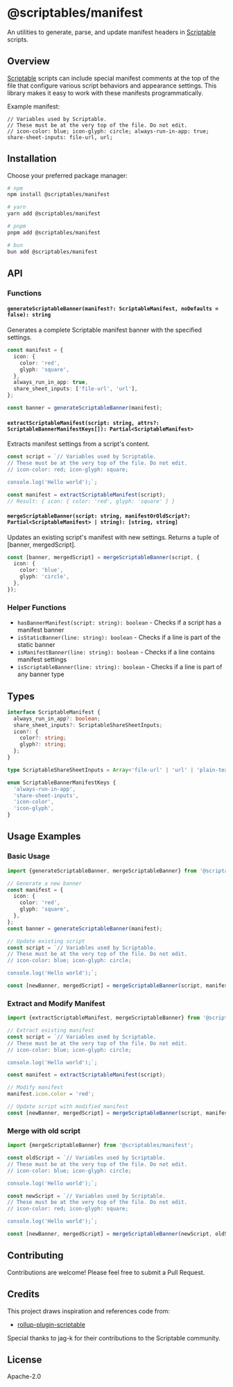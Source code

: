 # @scriptables/manifest

An utilities to generate, parse, and update manifest headers in [Scriptable](https://scriptable.app) scripts.

## Overview

[Scriptable](https://scriptable.app) scripts can include special manifest comments at the top of the file that configure
various script behaviors and appearance settings. This library makes it easy to work with these manifests
programmatically.

Example manifest:

```
// Variables used by Scriptable.
// These must be at the very top of the file. Do not edit.
// icon-color: blue; icon-glyph: circle; always-run-in-app: true; share-sheet-inputs: file-url, url;
```

## Installation

Choose your preferred package manager:

```bash
# npm
npm install @scriptables/manifest

# yarn
yarn add @scriptables/manifest

# pnpm
pnpm add @scriptables/manifest

# bun
bun add @scriptables/manifest
```

## API

### Functions

#### `generateScriptableBanner(manifest?: ScriptableManifest, noDefaults = false): string`

Generates a complete Scriptable manifest banner with the specified settings.

```typescript
const manifest = {
  icon: {
    color: 'red',
    glyph: 'square',
  },
  always_run_in_app: true,
  share_sheet_inputs: ['file-url', 'url'],
};

const banner = generateScriptableBanner(manifest);
```

#### `extractScriptableManifest(script: string, attrs?: ScriptableBannerManifestKeys[]): Partial<ScriptableManifest>`

Extracts manifest settings from a script's content.

```typescript
const script = `// Variables used by Scriptable.
// These must be at the very top of the file. Do not edit.
// icon-color: red; icon-glyph: square;

console.log('Hello world');`;

const manifest = extractScriptableManifest(script);
// Result: { icon: { color: 'red', glyph: 'square' } }
```

#### `mergeScriptableBanner(script: string, manifestOrOldScript?: Partial<ScriptableManifest> | string): [string, string]`

Updates an existing script's manifest with new settings. Returns a tuple of [banner, mergedScript].

```typescript
const [banner, mergedScript] = mergeScriptableBanner(script, {
  icon: {
    color: 'blue',
    glyph: 'circle',
  },
});
```

### Helper Functions

- `hasBannerManifest(script: string): boolean` - Checks if a script has a manifest banner
- `isStaticBanner(line: string): boolean` - Checks if a line is part of the static banner
- `isManifestBanner(line: string): boolean` - Checks if a line contains manifest settings
- `isScriptableBanner(line: string): boolean` - Checks if a line is part of any banner type

## Types

```typescript
interface ScriptableManifest {
  always_run_in_app?: boolean;
  share_sheet_inputs?: ScriptableShareSheetInputs;
  icon?: {
    color?: string;
    glyph?: string;
  };
}

type ScriptableShareSheetInputs = Array<'file-url' | 'url' | 'plain-text' | 'images'>;

enum ScriptableBannerManifestKeys {
  'always-run-in-app',
  'share-sheet-inputs',
  'icon-color',
  'icon-glyph',
}
```

## Usage Examples

### Basic Usage

```typescript
import {generateScriptableBanner, mergeScriptableBanner} from '@scriptables/manifest';

// Generate a new banner
const manifest = {
  icon: {
    color: 'red',
    glyph: 'square',
  },
};
const banner = generateScriptableBanner(manifest);

// Update existing script
const script = `// Variables used by Scriptable.
// These must be at the very top of the file. Do not edit.
// icon-color: blue; icon-glyph: circle;

console.log('Hello world');`;

const [newBanner, mergedScript] = mergeScriptableBanner(script, manifest);
```

### Extract and Modify Manifest

```typescript
import {extractScriptableManifest, mergeScriptableBanner} from '@scriptables/manifest';

// Extract existing manifest
const script = `// Variables used by Scriptable.
// These must be at the very top of the file. Do not edit.
// icon-color: blue; icon-glyph: circle;

console.log('Hello world');`;

const manifest = extractScriptableManifest(script);

// Modify manifest
manifest.icon.color = 'red';

// Update script with modified manifest
const [newBanner, mergedScript] = mergeScriptableBanner(script, manifest);
```

### Merge with old script

```typescript
import {mergeScriptableBanner} from '@scriptables/manifest';

const oldScript = `// Variables used by Scriptable.
// These must be at the very top of the file. Do not edit.
// icon-color: blue; icon-glyph: circle;

console.log('Hello world');`;

const newScript = `// Variables used by Scriptable.
// These must be at the very top of the file. Do not edit.
// icon-color: red; icon-glyph: square;

console.log('Hello world');`;

const [newBanner, mergedScript] = mergeScriptableBanner(newScript, oldScript);
```

## Contributing

Contributions are welcome! Please feel free to submit a Pull Request.

## Credits

This project draws inspiration and references code from:

- [rollup-plugin-scriptable](https://github.com/jag-k/rollup-plugin-scriptable)

Special thanks to jag-k for their contributions to the Scriptable community.

## License

Apache-2.0
